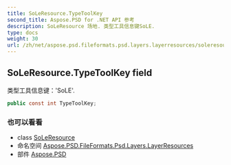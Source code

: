```yaml
---
title: SoLeResource.TypeToolKey
second_title: Aspose.PSD for .NET API 参考
description: SoLeResource 场地. 类型工具信息键SoLE.
type: docs
weight: 30
url: /zh/net/aspose.psd.fileformats.psd.layers.layerresources/soleresource/typetoolkey/
---
```

## SoLeResource.TypeToolKey field

类型工具信息键：'SoLE'.

```csharp
public const int TypeToolKey;
```

### 也可以看看

* class [SoLeResource](../)
* 命名空间 [Aspose.PSD.FileFormats.Psd.Layers.LayerResources](../../soleresource/)
* 部件 [Aspose.PSD](../../../)


